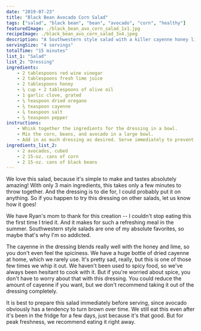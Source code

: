 ```yaml
---
date: "2019-07-23"
title: "Black Bean Avocado Corn Salad"
tags: ["salad", "black bean", "bean", "avocado", "corn", "healthy"]
featuredImage: ./black_bean_avo_corn_salad_1x1.jpg
recipeImage: ./black_bean_avo_corn_salad_3x4.jpeg
description: "A Southwestern style salad with a killer cayenne honey lime dressing."
servingSize: "4 servings"
totalTime: "15 minutes"
list_1: "Salad"
list_2: "Dressing"
ingredients:
    - 2 tablespoons red wine vinegar
    - 2 tablespoons fresh lime juice
    - 2 tablespoons honey
    - ¼ cup + 2 tablespoons of olive oil
    - 1 garlic clove, grated
    - ¼ teaspoon dried oregano
    - ¾ teaspoon cayenne
    - ¾ teaspoon salt
    - ¼ teaspoon pepper
instructions:
    - Whisk together the ingredients for the dressing in a bowl. 
    - Mix the corn, beans, and avocado in a large bowl.
    - Add in as much dressing as desired. Serve immediately to prevent the avocado from turning brown and mushy.
ingredients_list_2:
    - 2 avocados, cubed
    - 2 15-oz. cans of corn
    - 2 15-oz. cans of black beans
---
```

We love this salad, because it's simple to make and tastes absolutely amazing! With only 3 main ingredients, this takes only a few minutes to throw together. And the dressing is to die for, I could probably put it on anything. So if you happen to try this dressing on other salads, let us know how it goes!

We have Ryan's mom to thank for this creation -- I couldn't stop eating this the first time I tried it. And it makes for such a refreshing meal in the summer. Southwestern style salads are one of my absolute favorites, so maybe that's why I'm so addicted.

The cayenne in the dressing blends really well with the honey and lime, so you don't even feel the spiciness. We have a huge bottle of dried cayenne at home, which we rarely use. It's pretty sad, really, but this is one of those few times we whip it out. We haven't been used to spicy food, so we've always been hesitant to cook with it. But if you're worried about spice, you don't have to worry about that with this dressing. You could reduce the amount of cayenne if you want, but we don't recommend taking it out of the dressing completely.

It is best to prepare this salad immediately before serving, since avocado obviously has a tendency to turn brown over time. We still eat this even after it's been in the fridge for a few days, just because it's that good. But for peak freshness, we recommend eating it right away.

